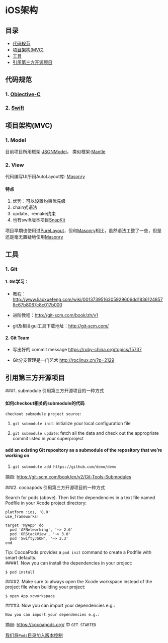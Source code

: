 # iOS架构

## 目录

* [代码规范](#style_guide)
* [项目架构(MVC)](#project_architecture)
* [工具](#tools)
* [引用第三方开源项目](#quote_third_OSS)


<a name="style_guide"></a>
## 代码规范

### 1. [Objective-C](https://github.com/WithoutEvil/objective-c-style-guide)
### 2. [Swift](https://github.com/WithoutEvil/swift-style-guide)

<a name="project_architecture"></a>
## 项目架构(MVC)

### 1. Model

目前项目所用框架:[JSONModel](https://github.com/icanzilb/JSONModel)，
类似框架:[Mantle](https://github.com/Mantle/Mantle)

### 2. View

代码编写UI所用AutoLayout库: [Masonry](https://github.com/SnapKit/Masonry)

#### 特点

1. 优势：可以设置约束优先级
2. chain式语法
3. update、remake约束
4. 也有swift版本项目[SnapKit](https://github.com/SnapKit/SnapKit)

项目早期也使用过[PureLayout](https://github.com/PureLayout/PureLayout)，但和[Masonry](https://github.com/SnapKit/Masonry)相比，虽然语法工整了一些，但是还是毫无置疑地使用[Masonry](https://github.com/SnapKit/Masonry)


<a name="tools"></a>
## 工具

### 1. Git

#### 1. Git学习：
* 教程：http://www.liaoxuefeng.com/wiki/0013739516305929606dd18361248578c67b8067c8c017b000

* 进阶教程：http://git-scm.com/book/zh/v1

* git及相关gui工具下载地址：http://git-scm.com/

#### 2. Git Team

* 写出好的 commit message
https://ruby-china.org/topics/15737

* Git分支管理是一门艺术
http://roclinux.cn/?p=2129


<a name="quote_third_OSS"></a>
## 引用第三方开源项目

###1. submodule
引用第三方开源项目的一种方式
#### 如何checkout相关的submodule的代码  

`checkout submodule project source:`  

1. `git submodule init`: initialize your local configuration file 

2. `git submodule update`: fetch all the data and check out the appropriate commit listed in your superproject

#### add an existing Git repository as a submodule of the repository that we’re working on

1. `git submodule add https://github.com/demo/demo`

摘自: https://git-scm.com/book/en/v2/Git-Tools-Submodules

###2. cocoapods
引用第三方开源项目的一种方式

Search for pods (above). Then list the dependencies in a text file named Podfile in your Xcode project directory:

```
platform :ios, '8.0'
use_frameworks!

target 'MyApp' do
  pod 'AFNetworking', '~> 2.6'
  pod 'ORStackView', '~> 3.0'
  pod 'SwiftyJSON', '~> 2.3'
end
```

Tip: CocoaPods provides a `pod init` command to create a Podfile with smart defaults.   
####1. Now you can install the dependencies in your project:
```shell
$ pod install
```
####2. Make sure to always open the Xcode workspace instead of the project file when building your project:
```shell
$ open App.xcworkspace
```
####3. Now you can import your dependencies e.g.:
```shell
Now you can import your dependencies e.g.:
```
摘自: https://cocoapods.org/ 中 `GET STARTED`

[我们将`Pods`目录加入版本控制](https://guides.cocoapods.org/using/using-cocoapods.html#should-i-check-the-pods-directory-into-source-control)

